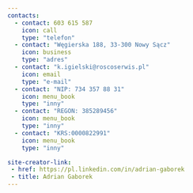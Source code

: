 ```yaml
---
contacts:
  - contact: 603 615 587
    icon: call
    type: "telefon"
  - contact: "Węgierska 188, 33-300 Nowy Sącz"
    icon: business
    type: "adres"
  - contact: "k.igielski@roscoserwis.pl"
    icon: email
    type: "e-mail"
  - contact: "NIP: 734 357 88 31"
    icon: menu_book
    type: "inny"
  - contact: "REGON: 385289456"
    icon: menu_book
    type: "inny"
  - contact: "KRS:0000822991"
    icon: menu_book
    type: "inny"

site-creator-link:
 - href: https://pl.linkedin.com/in/adrian-gaborek
 - title: Adrian Gaborek
---
```

